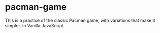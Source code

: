 # pacman-game
This is a practice of the classic Pacman game, with variations that make it simpler. In Vanilla JavaScript.
